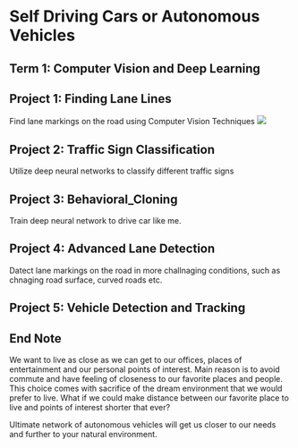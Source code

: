 # Self Driving Cars or Autonomous Vehicles

## Term 1: Computer Vision and Deep Learning

## Project 1: Finding Lane Lines
Find lane markings on the road using Computer Vision Techniques
<img src="https://github.com/ramilsharifsoy/Self_Driving_Car_ND/blob/master/5_P1_Finding_Lane_Lines/P1_Lane_Lines.png">

## Project 2: Traffic Sign Classification
Utilize deep neural networks to classify different traffic signs

## Project 3: Behavioral_Cloning
Train deep neural network to drive car like me.

## Project 4: Advanced Lane Detection
Datect lane markings on the road in more challnaging conditions, such as chnaging road surface, curved roads etc.
## Project 5: Vehicle Detection and Tracking


## End Note

We want to live as close as we can get to our offices, places of entertainment and our personal points of interest. Main reason is to avoid commute and have feeling of closeness to our favorite places and people. This choice comes with sacrifice of the dream environment that we would prefer to live. What if we could make distance between our favorite place to live and points of interest shorter that ever? 

Ultimate network of autonomous vehicles will get us closer to our needs and further to your natural environment.
